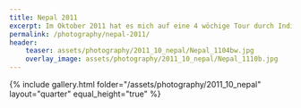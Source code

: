 ```yaml
---
title: Nepal 2011
excerpt: Im Oktober 2011 hat es mich auf eine 4 wöchige Tour durch Indien und Nepal verschlagen.
permalink: /photography/nepal-2011/
header:
    teaser: assets/photography/2011_10_nepal/Nepal_1104bw.jpg
    overlay_image: assets/photography/2011_10_nepal/Nepal_1110b.jpg
---
```


{% include gallery.html folder="/assets/photography/2011_10_nepal" layout="quarter" equal_height="true" %}